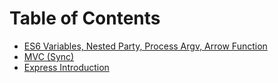 # Table of Contents

- [ES6 Variables, Nested Party, Process Argv, Arrow Function](./notes/es6-variables-nested-party-process-argv-arrow-function.md)
- [MVC (Sync)](./notes/mvc-sync.md)
- [Express Introduction](./notes/express-introduction.md)
